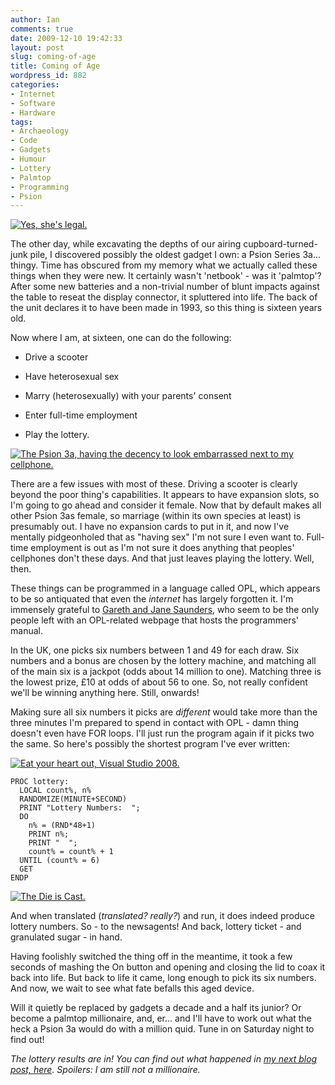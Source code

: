 ```yaml
---
author: Ian
comments: true
date: 2009-12-10 19:42:33
layout: post
slug: coming-of-age
title: Coming of Age
wordpress_id: 882
categories:
- Internet
- Software
- Hardware
tags:
- Archaeology
- Code
- Gadgets
- Humour
- Lottery
- Palmtop
- Programming
- Psion
---
```


[![Yes, she's legal.](https://files.ianrenton.com/sites/blog/2009/12/IMG_0048-300x200.jpg)](https://files.ianrenton.com/sites/blog/2009/12/IMG_0048.jpg)

The other day, while excavating the depths of our airing cupboard-turned-junk pile, I discovered possibly the oldest gadget I own: a Psion Series 3a... thingy.  Time has obscured from my memory what we actually called these things when they were new.  It certainly wasn't 'netbook' - was it 'palmtop'?  After some new batteries and a non-trivial number of blunt impacts against the table to reseat the display connector, it spluttered into life.  The back of the unit declares it to have been made in 1993, so this thing is sixteen years old.

Now where I am, at sixteen, one can do the following:

  * Drive a scooter

  * Have heterosexual sex

  * Marry (heterosexually) with your parents' consent

  * Enter full-time employment

  * Play the lottery.

[![The Psion 3a, having the decency to look embarrassed next to my cellphone.](https://files.ianrenton.com/sites/blog/2009/12/IMG_0078-300x200.jpg)](https://files.ianrenton.com/sites/blog/2009/12/IMG_0078.jpg)

There are a few issues with most of these.  Driving a scooter is clearly beyond the poor thing's capabilities.  It appears to have expansion slots, so I'm going to go ahead and consider it female.  Now that by default makes all other Psion 3as female, so marriage (within its own species at least) is presumably out.  I have no expansion cards to put in it, and now I've mentally pidgeonholed that as "having sex" I'm not sure I even want to.  Full-time employment is out as I'm not sure it does anything that peoples' cellphones don't these days.  And that just leaves playing the lottery.  Well, then.

These things can be programmed in a language called OPL, which appears to be so antiquated that even the _internet_ has largely forgotten it.  I'm immensely grateful to [Gareth and Jane Saunders](http://www.garethjmsaunders.co.uk/psion/programming16_opl.html), who seem to be the only people left with an OPL-related webpage that hosts the programmers' manual.

In the UK, one picks six numbers between 1 and 49 for each draw.  Six numbers and a bonus are chosen by the lottery machine, and matching all of the main six is a jackpot (odds about 14 million to one).  Matching three is the lowest prize, £10 at odds of about 56 to one.  So, not really confident we'll be winning anything here.  Still, onwards!

Making sure all six numbers it picks are _different_ would take more than the three minutes I'm prepared to spend in contact with OPL - damn thing doesn't even have FOR loops.  I'll just run the program again if it picks two the same.  So here's possibly the shortest program I've ever written:

[![Eat your heart out, Visual Studio 2008.](https://files.ianrenton.com/sites/blog/2009/12/IMG_0056-300x200.jpg)](https://files.ianrenton.com/sites/blog/2009/12/IMG_0056.jpg)

    
    PROC lottery:
      LOCAL count%, n%
      RANDOMIZE(MINUTE+SECOND)
      PRINT "Lottery Numbers:  ";
      DO
        n% = (RND*48+1)
        PRINT n%;
        PRINT "  ";
        count% = count% + 1
      UNTIL (count% = 6)
      GET
    ENDP

  

[![The Die is Cast.](https://files.ianrenton.com/sites/blog/2009/12/IMG_0848-300x199.jpg)](https://files.ianrenton.com/sites/blog/2009/12/IMG_0848.jpg)

And when translated (_translated?  really?_) and run, it does indeed produce lottery numbers.  So - to the newsagents!  And back, lottery ticket - and granulated sugar - in hand.

Having foolishly switched the thing off in the meantime, it took a few seconds of mashing the On button and opening and closing the lid to coax it back into life.  But back to life it came, long enough to pick its six numbers.  And now, we wait to see what fate befalls this aged device.

Will it quietly be replaced by gadgets a decade and a half its junior?  Or become a palmtop millionaire, and, er... and I'll have to work out what the heck a Psion 3a would do with a million quid.  Tune in on Saturday night to find out!

_The lottery results are in!  You can find out what happened in [my next blog post, here](http://ianrenton.com/blog/so-farewell-psion-3a).  Spoilers: I am still not a millionaire._
